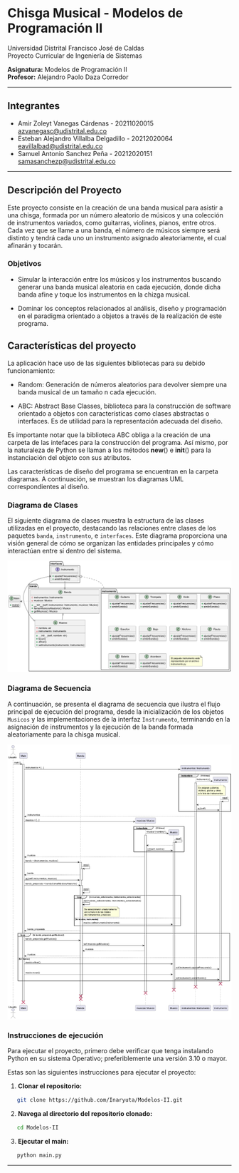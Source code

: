 # Chisga Musical - Modelos de Programación II

Universidad Distrital Francisco José de Caldas  
Proyecto Curricular de Ingeniería de Sistemas

**Asignatura:** Modelos de Programación II  
**Profesor:** Alejandro Paolo Daza Corredor

---

## Integrantes

- Amir Zoleyt Vanegas Cárdenas - 20211020015 <br> azvanegasc@udistrital.edu.co
- Esteban Alejandro Villalba Delgadillo - 20212020064 <br> eavillalbad@udistrital.edu.co
- Samuel Antonio Sanchez Peña - 20212020151 <br> samasanchezp@udistrital.edu.co

---

## Descripción del Proyecto

Este proyecto consiste en la creación de una banda musical para asistir a una chisga, formada por un número aleatorio de músicos y una colección de instrumentos variados, como guitarras, violines, pianos, entre otros. Cada vez que se llame a una banda, el número de músicos siempre será distinto y tendrá cada uno un instrumento asignado aleatoriamente, el cual afinarán y tocarán.

### Objetivos

- Simular la interacción entre los músicos y los instrumentos buscando generar una banda musical aleatoria en cada ejecución, donde dicha banda afine y toque los instrumentos en la chizga musical.

- Dominar los conceptos relacionados al análisis, diseño y programación en el paradigma orientado a objetos a través de la realización de este programa.

## Características del proyecto

La aplicación hace uso de las siguientes bibliotecas para su debido funcionamiento:

- Random: Generación de números aleatorios para devolver siempre una banda musical de un tamaño n cada ejecución.

- ABC: Abstract Base Classes, biblioteca para la construcción de software orientado a objetos con características como clases abstractas o interfaces. Es de utilidad para la representación adecuada del diseño.

Es importante notar que la biblioteca ABC obliga a la creación de una carpeta de las intefaces para la construcción del programa. Así mismo, por la naturaleza de Python se llaman a los métodos __new__() e __init__() para la instanciación del objeto con sus atributos.

Las características de diseño del programa se encuentran en la carpeta diagramas. A continuación, se muestran los diagramas UML correspondientes al diseño.

### Diagrama de Clases

El siguiente diagrama de clases muestra la estructura de las clases utilizadas en el proyecto, destacando las relaciones entre clases de los paquetes `banda`, `instrumento`, e `interfaces`. Este diagrama proporciona una visión general de cómo se organizan las entidades principales y cómo interactúan entre sí dentro del sistema.

![Diagrama de Clases](https://github.com/Inaryuta/Entregable-I-Modelos-Programacion-II/blob/master/diagramas/imagenes/Diagrama%20de%20Clases.png)

###  Diagrama de Secuencia

A continuación, se presenta el diagrama de secuencia que ilustra el flujo principal de ejecución del programa, desde la inicialización de los objetos `Musicos` y las implementaciones de la interfaz `Instrumento`, terminando en la asignación de instrumentos y la ejecución de la banda formada aleatoriamente para la chisga musical.

![Diagrama de Secuencia](https://github.com/Inaryuta/Entregable-I-Modelos-Programacion-II/blob/master/diagramas/imagenes/Diagrama%20de%20Secuencia.png)

### Instrucciones de ejecución

Para ejecutar el proyecto, primero debe verificar que tenga instalando Python en su sistema Operativo; preferiblemente una versión 3.10 o mayor.

Estas son las siguientes instrucciones para ejecutar el proyecto:

1. **Clonar el repositorio:**
```bash
   git clone https://github.com/Inaryuta/Modelos-II.git
```

2. **Navega al directorio del repositorio clonado:**
```bash
   cd Modelos-II
```

3. **Ejecutar el main:**
```bash
   python main.py
```

---
